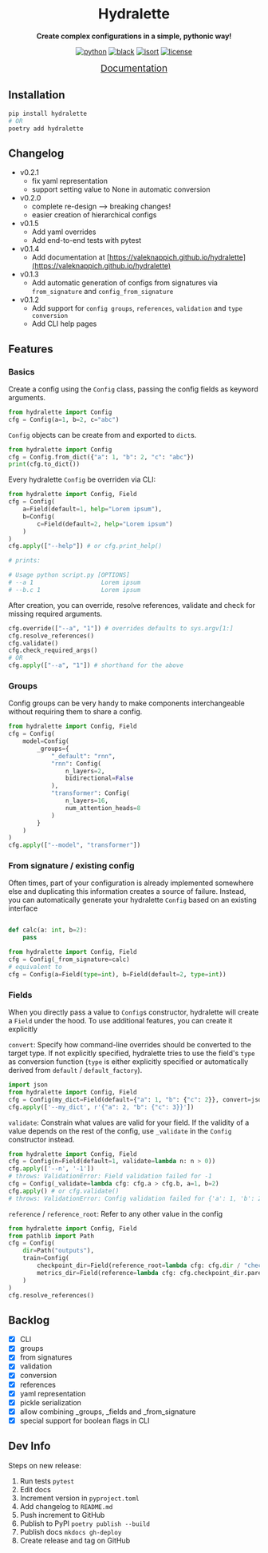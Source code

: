<div align="center" markdown="1">

# Hydralette

**Create complex configurations in a simple, pythonic way!**

[![python](https://img.shields.io/badge/-Python_3.8_%7C_3.9_%7C_3.10-blue?logo=python&logoColor=white)](https://github.com/pre-commit/pre-commit)
[![black](https://img.shields.io/badge/Code%20Style-Black-black.svg?labelColor=gray)](https://black.readthedocs.io/en/stable/)
[![isort](https://img.shields.io/badge/%20imports-isort-%231674b1?style=flat&labelColor=ef8336)](https://pycqa.github.io/isort/)
[![license](https://img.shields.io/badge/License-MIT-green.svg?labelColor=gray)](https://github.com/ashleve/lightning-hydra-template#license)

<a href="https://valeknappich.github.io/hydralette" style="font-size: 14pt">Documentation</a>

</div>

## Installation

```bash
pip install hydralette
# OR
poetry add hydralette
```

## Changelog

- v0.2.1
    - fix yaml representation
    - support setting value to None in automatic conversion
- v0.2.0
    - complete re-design --> breaking changes!
    - easier creation of hierarchical configs
- v0.1.5
    - Add yaml overrides
    - Add end-to-end tests with pytest
- v0.1.4
    - Add documentation at [https://valeknappich.github.io/hydralette](https://valeknappich.github.io/hydralette)
- v0.1.3
    - Add automatic generation of configs from signatures via `from_signature` and `config_from_signature`
- v0.1.2
    - Add support for `config groups`, `references`, `validation` and `type conversion`
    - Add CLI help pages


## Features

### Basics

Create a config using the `Config` class, passing the config fields as keyword arguments.

```python
from hydralette import Config
cfg = Config(a=1, b=2, c="abc")
```

`Config` objects can be create from and exported to `dict`s.

```python
from hydralette import Config
cfg = Config.from_dict({"a": 1, "b": 2, "c": "abc"})
print(cfg.to_dict())
```

Every hydralette `Config` be overriden via CLI:

```python
from hydralette import Config, Field
cfg = Config(
    a=Field(default=1, help="Lorem ipsum"),
    b=Config(
        c=Field(default=2, help="Lorem ipsum")
    )
)
cfg.apply(["--help"]) # or cfg.print_help()

# prints:

# Usage python script.py [OPTIONS]
# --a 1                   Lorem ipsum
# --b.c 1                 Lorem ipsum
```

After creation, you can override, resolve references, validate and check for missing required arguments.

```python
cfg.override(["--a", "1"]) # overrides defaults to sys.argv[1:]
cfg.resolve_references()
cfg.validate()
cfg.check_required_args()
# OR
cfg.apply(["--a", "1"]) # shorthand for the above
```


### Groups

Config groups can be very handy to make components interchangeable without requiring them to share a config.

```python
from hydralette import Config, Field
cfg = Config(
    model=Config(
        _groups={
            "_default": "rnn",
            "rnn": Config(
                n_layers=2,
                bidirectional=False
            ),
            "transformer": Config(
                n_layers=16,
                num_attention_heads=8
            )
        }
    )
)
cfg.apply(["--model", "transformer"])
```

### From signature / existing config

Often times, part of your configuration is already implemented somewhere else and duplicating this information creates a source of failure. Instead, you can automatically generate your hydralette `Config` based on an existing interface

```python

def calc(a: int, b=2):
    pass

from hydralette import Config, Field
cfg = Config(_from_signature=calc)
# equivalent to
cfg = Config(a=Field(type=int), b=Field(default=2, type=int))
```


### Fields

When you directly pass a value to `Config`s constructor, hydralette will create a `Field` under the hood. To use additional features, you can create it explicitly

`convert`: Specify how command-line overrides should be converted to the target type. If not explicitly specified, hydralette tries to use the field's `type` as conversion function (`type` is either explicitly specified or automatically derived from `default` / `default_factory`).

```python
import json
from hydralette import Config, Field
cfg = Config(my_dict=Field(default={"a": 1, "b": {"c": 2}}, convert=json.loads))
cfg.apply(['--my_dict', r'{"a": 2, "b": {"c": 3}}'])
```

`validate`: Constrain what values are valid for your field. If the validity of a value depends on the rest of the config, use `_validate` in the `Config` constructor instead.

```python
from hydralette import Config, Field
cfg = Config(n=Field(default=1, validate=lambda n: n > 0))
cfg.apply(['--n', '-1'])
# throws: ValidationError: Field validation failed for -1
cfg = Config(_validate=lambda cfg: cfg.a > cfg.b, a=1, b=2)
cfg.apply() # or cfg.validate()
# throws: ValidationError: Config validation failed for {'a': 1, 'b': 2}
```

`reference` / `reference_root`: Refer to any other value in the config

```python
from hydralette import Config, Field
from pathlib import Path
cfg = Config(
    dir=Path("outputs"),
    train=Config(
        checkpoint_dir=Field(reference_root=lambda cfg: cfg.dir / "checkpoints"), # relative to current config
        metrics_dir=Field(reference=lambda cfg: cfg.checkpoint_dir.parent / "metrics") # relative to root config
    )
)
cfg.resolve_references()
```





## Backlog

- [x] CLI
- [x] groups
- [x] from signatures
- [x] validation
- [x] conversion
- [x] references
- [x] yaml representation
- [x] pickle serialization
- [x] allow combining _groups, _fields and _from_signature
- [x] special support for boolean flags in CLI

## Dev Info

Steps on new release:

1. Run tests `pytest`
2. Edit docs
3. Increment version in `pyproject.toml`
4. Add changelog to `README.md`
5. Push increment to GitHub
6. Publish to PyPI `poetry publish --build`
7. Publish docs `mkdocs gh-deploy`
8. Create release and tag on GitHub